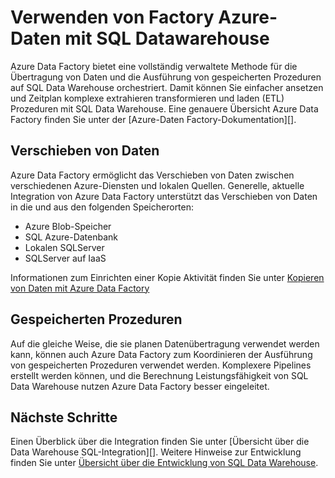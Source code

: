 <properties
   pageTitle="Verwenden Sie Factory Azure-Daten mit SQL Datawarehouse | Microsoft Azure"
   description="Tipps zur Verwendung von Azure Daten Factory (ADF) mit Azure SQL-Data Warehouse für die Entwicklung von Lösungen."
   services="sql-data-warehouse"
   documentationCenter="NA"
   authors="lodipalm"
   manager="barbkess"
   editor=""/>

<tags
   ms.service="sql-data-warehouse"
   ms.devlang="NA"
   ms.topic="article"
   ms.tgt_pltfrm="NA"
   ms.workload="data-services"
   ms.date="08/08/2016"
   ms.author="lodipalm;barbkess;sonyama"/>

# <a name="use-azure-data-factory-with-sql-data-warehouse"></a>Verwenden von Factory Azure-Daten mit SQL Datawarehouse

Azure Data Factory bietet eine vollständig verwaltete Methode für die Übertragung von Daten und die Ausführung von gespeicherten Prozeduren auf SQL Data Warehouse orchestriert.  Damit können Sie einfacher ansetzen und Zeitplan komplexe extrahieren transformieren und laden (ETL) Prozeduren mit SQL Data Warehouse. Eine genauere Übersicht Azure Data Factory finden Sie unter der [Azure-Daten Factory-Dokumentation][].

## <a name="data-movement"></a>Verschieben von Daten

Azure Data Factory ermöglicht das Verschieben von Daten zwischen verschiedenen Azure-Diensten und lokalen Quellen.  Generelle, aktuelle Integration von Azure Data Factory unterstützt das Verschieben von Daten in die und aus den folgenden Speicherorten:

+ Azure Blob-Speicher
+ SQL Azure-Datenbank
+ Lokalen SQLServer
+ SQLServer auf IaaS

Informationen zum Einrichten einer Kopie Aktivität finden Sie unter [Kopieren von Daten mit Azure Data Factory][]

## <a name="stored-procedures"></a>Gespeicherten Prozeduren
 Auf die gleiche Weise, die sie planen Datenübertragung verwendet werden kann, können auch Azure Data Factory zum Koordinieren der Ausführung von gespeicherten Prozeduren verwendet werden.  Komplexere Pipelines erstellt werden können, und die Berechnung Leistungsfähigkeit von SQL Data Warehouse nutzen Azure Data Factory besser eingeleitet.

## <a name="next-steps"></a>Nächste Schritte
Einen Überblick über die Integration finden Sie unter [Übersicht über die Data Warehouse SQL-Integration][].
Weitere Hinweise zur Entwicklung finden Sie unter [Übersicht über die Entwicklung von SQL Data Warehouse][].

<!--Image references-->

<!--Article references-->

[Kopieren von Daten mit Azure Data Factory]: ../data-factory/data-factory-data-movement-activities.md
[Übersicht über die Entwicklung von SQL Data Warehouse]: ./sql-data-warehouse-overview-develop.md
[SQL Data Warehouse Integration (Übersicht)]: ./sql-data-warehouse-overview-integrate.md

<!--MSDN references-->

<!--Other Web references-->
[Azure Data Factory-Dokumentation]:https://azure.microsoft.com/documentation/services/data-factory/

